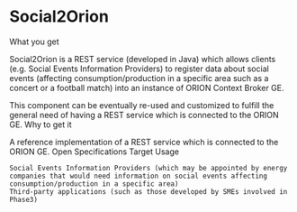 # Social2Orion
 What you get

Social2Orion is a REST service (developed in Java) which allows clients (e.g. Social Events Information Providers) to register data about social events (affecting consumption/production in a specific area such as a concert or a football match) into an instance of ORION Context Broker GE.

This component can be eventually re-used and customized to fulfill the general need of having a REST service which is connected to the ORION GE.
Why to get it

A reference implementation of a REST service which is connected to the ORION GE.
Open Specifications
Target Usage

    Social Events Information Providers (which may be appointed by energy companies that would need information on social events affecting consumption/production in a specific area)
    Third-party applications (such as those developed by SMEs involved in Phase3)


